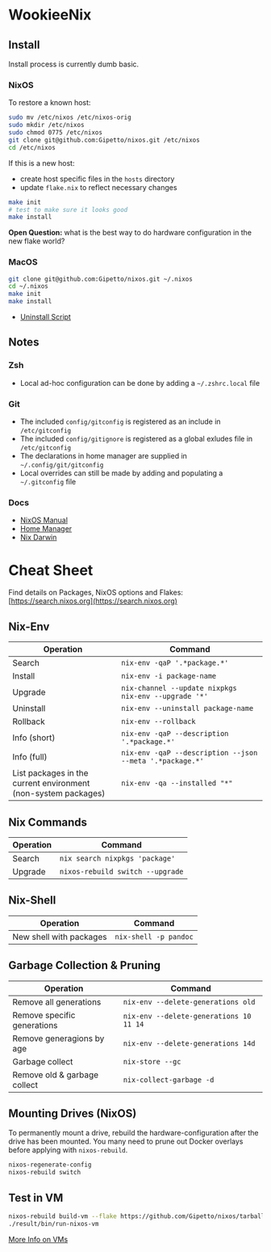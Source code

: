 # WookieeNix

## Install

Install process is currently dumb basic.

### NixOS

To restore a known host:

```sh
sudo mv /etc/nixos /etc/nixos-orig
sudo mkdir /etc/nixos
sudo chmod 0775 /etc/nixos
git clone git@github.com:Gipetto/nixos.git /etc/nixos
cd /etc/nixos
```

If this is a new host:
- create host specific files in the `hosts` directory
- update `flake.nix` to reflect necessary changes

```sh
make init
# test to make sure it looks good
make install
```

**Open Question:** what is the best way to do hardware configuration in the 
new flake world?

### MacOS

```sh
git clone git@github.com:Gipetto/nixos.git ~/.nixos
cd ~/.nixos
make init
make install
```

- [Uninstall Script](https://github.com/jacix/nixbits/blob/32f15fbb9927566a3052f7a7e0642508363399d6/nix-uninstall.sh)

## Notes

### Zsh

- Local ad-hoc configuration can be done by adding a `~/.zshrc.local` file

### Git

- The included `config/gitconfig` is registered as an include in `/etc/gitconfig`
- The included `config/gitignore` is registered as a global exludes file in `/etc/gitconfig`
- The declarations in home manager are supplied in `~/.config/git/gitconfig`
- Local overrides can still be made by adding and populating a `~/.gitconfig` file

### Docs

- [NixOS Manual](https://nixos.org/manual/nixos/stable/)
- [Home Manager](https://nix-community.github.io/home-manager/index.html#ch-nix-flakes)
- [Nix Darwin](http://daiderd.com/nix-darwin/)

# Cheat Sheet

Find details on Packages, NixOS options and Flakes: 
[https://search.nixos.org](https://search.nixos.org)

## Nix-Env

| Operation | Command |
| --------- | ------- |
| Search | `nix-env -qaP '.*package.*'` |
| Install | `nix-env -i package-name` |
| Upgrade | `nix-channel --update nixpkgs`<br>`nix-env --upgrade '*'` |
| Uninstall | `nix-env --uninstall package-name` |
| Rollback | `nix-env --rollback` |
| Info (short) | `nix-env -qaP --description '.*package.*'` |
| Info (full) | `nix-env -qaP --description --json --meta '.*package.*'` |
| List packages in the current environment<br>(non-system packages) | `nix-env -qa --installed "*"` |

## Nix Commands

| Operation | Command |
| --------- | ------- |
| Search | `nix search nixpkgs 'package'` |
| Upgrade | `nixos-rebuild switch --upgrade` |

## Nix-Shell

| Operation | Command |
| --------- | ------- |
| New shell with packages | `nix-shell -p pandoc` |

## Garbage Collection & Pruning

| Operation | Command |
| --------- | ------- |
| Remove all generations | `nix-env --delete-generations old` |
| Remove specific generations | `nix-env --delete-generations 10 11 14` |
| Remove generagions by age | `nix-env --delete-generations 14d` |
| Garbage collect | `nix-store --gc` |
| Remove old & garbage collect | `nix-collect-garbage -d` |

## Mounting Drives (NixOS)

To permanently mount a drive, rebuild the hardware-configuration after the drive has been mounted. You many need to prune out Docker overlays before applying with `nixos-rebuild`.

``` sh
nixos-regenerate-config
nixos-rebuild switch
```

## Test in VM

```sh
nixos-rebuild build-vm --flake https://github.com/Gipetto/nixos/tarball/master
./result/bin/run-nixos-vm
```

[More Info on VMs](https://nixos.org/manual/nixos/stable/)

